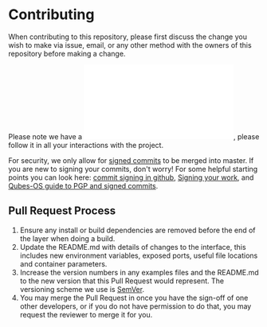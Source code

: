 # Contributing

When contributing to this repository, please first discuss the change you wish to make via issue,
email, or any other method with the owners of this repository before making a change.

Please note we have a ![code of conduct](CODE_OF_CONDUCT.md), please follow it in all your interactions with the project.

For security, we only allow for [signed commits](https://help.github.com/en/github/authenticating-to-github/signing-commits) to be merged into master. If you are new to signing your commits, don't worry! For some helpful starting points you can look here: [commit signing in github](https://help.github.com/en/github/authenticating-to-github/signing-commits), [Signing your work](https://git-scm.com/book/en/v2/Git-Tools-Signing-Your-Work), and [Qubes-OS guide to PGP and signed commits](https://www.qubes-os.org/doc/code-signing/).

## Pull Request Process

1. Ensure any install or build dependencies are removed before the end of the layer when doing a
   build.
2. Update the README.md with details of changes to the interface, this includes new environment
   variables, exposed ports, useful file locations and container parameters.
3. Increase the version numbers in any examples files and the README.md to the new version that this
   Pull Request would represent. The versioning scheme we use is [SemVer](http://semver.org/).
4. You may merge the Pull Request in once you have the sign-off of one other developers, or if you
   do not have permission to do that, you may request the reviewer to merge it for you.


